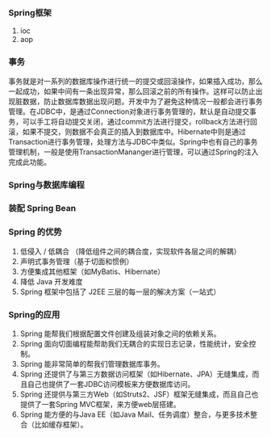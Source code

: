 ### Spring框架
  1. ioc
  2. aop
### 事务
   事务就是对一系列的数据库操作进行统一的提交或回滚操作，如果插入成功，那么一起成功，如果中间有一条出现异常，那么回滚之前的所有操作。这样可以防止出现脏数据，防止数据库数据出现问题。开发中为了避免这种情况一般都会进行事务管理。在JDBC中，是通过Connection对象进行事务管理的，默认是自动提交事务，可以手工将自动提交关闭，通过commit方法进行提交，rollback方法进行回滚，如果不提交，则数据不会真正的插入到数据库中。Hibernate中则是通过Transaction进行事务管理，处理方法与JDBC中类似。Spring中也有自己的事务管理机制，一般是使用TransactionMananger进行管理，可以通过Spring的注入完成此功能。
  
### Spring与数据库编程


### 装配 Spring Bean


### Spring 的优势
  1. 低侵入 / 低耦合 （降低组件之间的耦合度，实现软件各层之间的解耦）  
  2. 声明式事务管理（基于切面和惯例）  
  3. 方便集成其他框架（如MyBatis、Hibernate）  
  4. 降低 Java 开发难度  
  5. Spring 框架中包括了 J2EE 三层的每一层的解决方案（一站式）  


### Spring的应用
1. Spring 能帮我们根据配置文件创建及组装对象之间的依赖关系。
2. Spring 面向切面编程能帮助我们无耦合的实现日志记录，性能统计，安全控制。
3. Spring 能非常简单的帮我们管理数据库事务。
4. Spring 还提供了与第三方数据访问框架（如Hibernate、JPA）无缝集成，而且自己也提供了一套JDBC访问模板来方便数据库访问。
5. Spring 还提供与第三方Web（如Struts2、JSF）框架无缝集成，而且自己也提供了一套Spring MVC框架，来方便web层搭建。
6. Spring 能方便的与Java EE（如Java Mail、任务调度）整合，与更多技术整合（比如缓存框架）。
